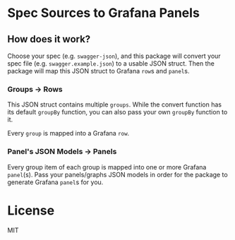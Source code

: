 # Spec Sources to Grafana Panels

## How does it work?
Choose your spec (e.g. `swagger-json`), and this package will convert your spec file (e.g. `swagger.example.json`) to a usable JSON struct. Then the package will map this JSON struct to Grafana `row`s and `panel`s.

### Groups -> Rows
This JSON struct contains multiple `groups`. While the convert function has its default `groupBy` function, you can also pass your own `groupBy` function to it.

Every `group` is mapped into a Grafana `row`.

### Panel's JSON Models -> Panels
Every group item of each group is mapped into one or more Grafana `panel`(s). Pass your panels/graphs JSON models in order for the package to generate Grafana `panel`s for you.

# License
MIT